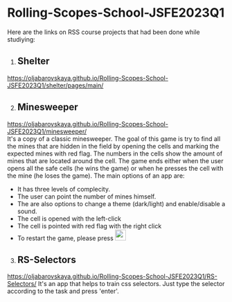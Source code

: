 # Rolling-Scopes-School-JSFE2023Q1

Here are the links on RSS course projects that had been done while studiying:
1. ## Shelter
  https://oljabarovskaya.github.io/Rolling-Scopes-School-JSFE2023Q1/shelter/pages/main/  
  
2. ## Minesweeper
  https://oljabarovskaya.github.io/Rolling-Scopes-School-JSFE2023Q1/minesweeper/   
  It's a copy of a classic minesweeper. The goal of this game is try to find all the mines that are hidden in the field by opening the cells and marking the expected mines with red flag. The numbers in the cells show the amount of mines that are located around the cell. The game ends either when the user opens all the safe cells (he wins the game) or when he presses the cell with the mine (he loses the game).
The main options of an app are:
  - It has three levels of complecity.
  - The user can point the number of mines himself.
  - The are also options to change a theme (dark/light) and enable/disable a sound.
  - The cell is opened with the left-click
  - The cell is pointed with red flag with the right click
  - To restart the game, please press <img width="25" height="25" alt="emoji" src="https://github.com/user-attachments/assets/95ed62ec-df2d-4722-99df-fc6bcf0bff35" />

3. ## RS-Selectors
  https://oljabarovskaya.github.io/Rolling-Scopes-School-JSFE2023Q1/RS-Selectors/
  It's an app that helps to train css selectors. Just type the selector according to the task and press 'enter'. 
 
    
